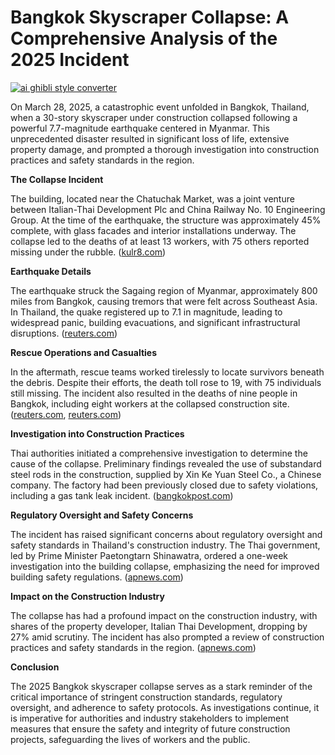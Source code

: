 # Bangkok Skyscraper Collapse: A Comprehensive Analysis of the 2025 Incident

[![ai ghibli style converter](https://i.imgur.com/dwt8Y5G.gif)](https://witbeam.net/slzx)

On March 28, 2025, a catastrophic event unfolded in Bangkok, Thailand, when a 30-story skyscraper under construction collapsed following a powerful 7.7-magnitude earthquake centered in Myanmar. This unprecedented disaster resulted in significant loss of life, extensive property damage, and prompted a thorough investigation into construction practices and safety standards in the region.

**The Collapse Incident**

The building, located near the Chatuchak Market, was a joint venture between Italian-Thai Development Plc and China Railway No. 10 Engineering Group. At the time of the earthquake, the structure was approximately 45% complete, with glass facades and interior installations underway. The collapse led to the deaths of at least 13 workers, with 75 others reported missing under the rubble. ([kulr8.com](https://www.kulr8.com/news/national/chinese-developer-under-scrutiny-over-bangkok-tower-quake-collapse/article_affb60ce-926c-5693-a24b-28456d2d8ccb.html?utm_source=openai))

**Earthquake Details**

The earthquake struck the Sagaing region of Myanmar, approximately 800 miles from Bangkok, causing tremors that were felt across Southeast Asia. In Thailand, the quake registered up to 7.1 in magnitude, leading to widespread panic, building evacuations, and significant infrastructural disruptions. ([reuters.com](https://www.reuters.com/world/asia-pacific/after-quake-thailands-capital-grinds-halt-amid-fear-chaos-2025-03-28/?utm_source=openai))

**Rescue Operations and Casualties**

In the aftermath, rescue teams worked tirelessly to locate survivors beneath the debris. Despite their efforts, the death toll rose to 19, with 75 individuals still missing. The incident also resulted in the deaths of nine people in Bangkok, including eight workers at the collapsed construction site. ([reuters.com](https://www.reuters.com/world/asia-pacific/woman-pulled-alive-myanmar-earthquake-rubble-race-find-more-survivors-2025-03-31/?utm_source=openai), [reuters.com](https://www.reuters.com/world/asia-pacific/after-quake-thailands-capital-grinds-halt-amid-fear-chaos-2025-03-28/?utm_source=openai))

**Investigation into Construction Practices**

Thai authorities initiated a comprehensive investigation to determine the cause of the collapse. Preliminary findings revealed the use of substandard steel rods in the construction, supplied by Xin Ke Yuan Steel Co., a Chinese company. The factory had been previously closed due to safety violations, including a gas tank leak incident. ([bangkokpost.com](https://www.bangkokpost.com/thailand/general/2992846/substandard-steel-used-in-collapsed-bangkok-tower?utm_source=openai))

**Regulatory Oversight and Safety Concerns**

The incident has raised significant concerns about regulatory oversight and safety standards in Thailand's construction industry. The Thai government, led by Prime Minister Paetongtarn Shinawatra, ordered a one-week investigation into the building collapse, emphasizing the need for improved building safety regulations. ([apnews.com](https://apnews.com/article/d0d55dc94a8cdc629c6c02b706296ae2?utm_source=openai))

**Impact on the Construction Industry**

The collapse has had a profound impact on the construction industry, with shares of the property developer, Italian Thai Development, dropping by 27% amid scrutiny. The incident has also prompted a review of construction practices and safety standards in the region. ([apnews.com](https://apnews.com/article/d0d55dc94a8cdc629c6c02b706296ae2?utm_source=openai))

**Conclusion**

The 2025 Bangkok skyscraper collapse serves as a stark reminder of the critical importance of stringent construction standards, regulatory oversight, and adherence to safety protocols. As investigations continue, it is imperative for authorities and industry stakeholders to implement measures that ensure the safety and integrity of future construction projects, safeguarding the lives of workers and the public.